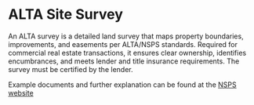 # ALTA Site Survey

An ALTA survey is a detailed land survey that maps property boundaries, improvements, and easements per ALTA/NSPS standards. Required for commercial real estate transactions, it ensures clear ownership, identifies encumbrances, and meets lender and title insurance requirements. The survey must be certified by the lender.

Example documents and further explanation can be found at the [NSPS website](https://nsps.us.com/page/2021ALTA)

